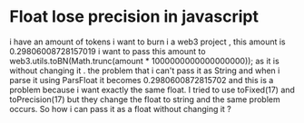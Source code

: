 
# Float lose precision in javascript

i have an amount of tokens i want to burn i a web3 project , this amount is 0.29806008728157019 i want to pass this amount to web3.utils.toBN(Math.trunc(amount * 1000000000000000000)); as it is without changing it . the problem that i can't pass it as String and when i parse it using ParsFloat it becomes 0.2980600872815702 and this is a problem because i want exactly the same float. I tried to use toFixed(17) and toPrecision(17) but they change the float to string and the same problem occurs.
So how i can pass it as a float without changing it ?

        